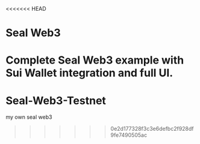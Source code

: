 <<<<<<< HEAD
# Seal Web3

Complete Seal Web3 example with Sui Wallet integration and full UI.
=======
# Seal-Web3-Testnet
my own seal web3
>>>>>>> 0e2d177328f3c3e6defbc2f928df9fe7490505ac
